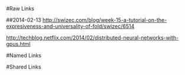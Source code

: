 #Raw Links

##2014-02-13
http://swizec.com/blog/week-15-a-tutorial-on-the-expresiveness-and-universality-of-fold/swizec/6514

http://techblog.netflix.com/2014/02/distributed-neural-networks-with-gpus.html

#Named Links

#Shared Links
